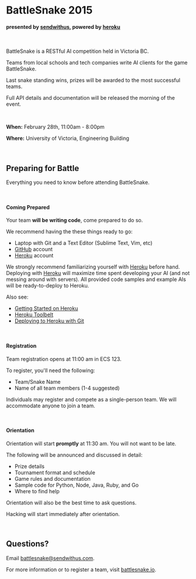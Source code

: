 # BattleSnake 2015
#### presented by [sendwithus](https://www.sendwithus.com), powered by [heroku](http://heroku.com)

<br>

BattleSnake is a RESTful AI competition held in Victoria BC.

Teams from local schools and tech companies write AI clients for the game BattleSnake.

Last snake standing wins, prizes will be awarded to the most successful teams.

Full API details and documentation will be released the morning of the event.

<br>

__When:__ February 28th, 11:00am - 8:00pm

__Where:__ University of Victoria, Engineering Building

<br>

## Preparing for Battle
Everything you need to know before attending BattleSnake.

<br>

#### Coming Prepared

Your team __will be writing code__, come prepared to do so.

We recommend having the these things ready to go:
* Laptop with Git and a Text Editor (Sublime Text, Vim, etc)
* [GitHub](http://github.com) account
* [Heroku](http://heroku.com) account

We strongly recommend familiarizing yourself with [Heroku](http://heroku.com) before hand. Deploying  with [Heroku](http://heroku.com) will maximize time spent developing your AI (and not messing around with servers). All provided code samples and example AIs will be ready-to-deploy to Heroku.

Also see:
* [Getting Started on Heroku](https://devcenter.heroku.com/start)
* [Heroku Toolbelt](https://toolbelt.heroku.com/)
* [Deploying to Heroku with Git](https://devcenter.heroku.com/articles/git)

<br>

#### Registration

Team registration opens at 11:00 am in ECS 123.

To register, you'll need the following:
* Team/Snake Name
* Name of all team members (1-4 suggested)

Individuals may register and compete as a single-person team. We will accommodate anyone to join a team.

<br>

#### Orientation

Orientation will start __promptly__ at 11:30 am. You will not want to be late.

The following will be announced and discussed in detail:
* Prize details
* Tournament format and schedule
* Game rules and documentation
* Sample code for Python, Node, Java, Ruby, and Go
* Where to find help

Orientation will also be the best time to ask questions. 

Hacking will start immediately after orientation.

<br>

## Questions?

Email [battlesnake@sendwithus.com](mailto:battlesnake@sendwithus.com).

For more information or to register a team, visit [battlesnake.io](http://www.battlesnake.io).
